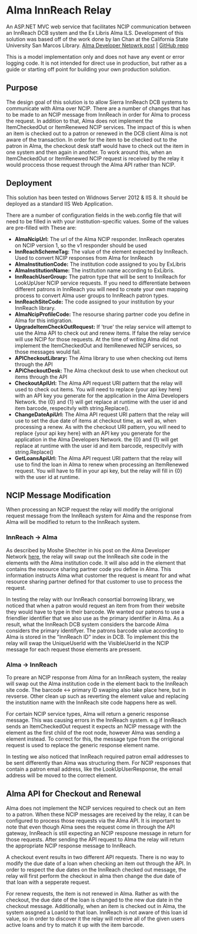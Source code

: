 # Alma InnReach Relay
An ASP.NET MVC web service that facilitates NCIP communication between an InnReach DCB system and the Ex Libris Alma ILS.  Development of this solution was based off of the work done by Ian Chan at the California State University San Marcos Library.  [Alma Developer Netowrk post](https://github.com/csusm-library/NCIP-Relay) | [GitHub repo](https://developers.exlibrisgroup.com/blog/NCIP-Relay-enabling-exchange-of-messages-between-INN-Reach-systems-and-Alma)

This is a model implementation only and does not have any event or error logging code.  It is not intended for direct use in production, but rather as a guide or starting off point for building your own production solution.

## Purpose
The design goal of this solution is to allow Sierra InnReach DCB systems to communicate with Alma over NCIP.  There are a number of changes that has to be made to an NCIP message from InnReach in order for Alma to process the request.  In addition to that, Alma does not implement the ItemCheckedOut or ItemRenewed NCIP services.  The impact of this is when an item is checked out to a patron or renewed in the DCB client Alma is not aware of the transaction.  In order for the item to be checked out to the patron in Alma, the checkout desk staff would have to check out the item in one system and then again in another. To work around this, when an ItemCheckedOut or ItemRenewed NCIP request is received by the relay it would proccess those request through the Alma API rather than NCIP.

## Deployment
This solution has been tested on Widnows Server 2012 & IIS 8.  It should be deployed as a standard IIS Web Application.

There are a number of configuration fields in the web.config file that will need to be filled in with your institution-specific values.  Some of the values are pre-filled with These are:
- **AlmaNcipUrl:**  The url of the Alma NCIP responder.  InnReach operates on NCIP version 1, so the v1 responder should be used
- **InnReachSchemeTag:**  The value of the <scheme> element expected by InnReach.  Used to convert NCIP responses from Alma for InnReach
- **AlmaInstitutionCode:**  The institution code assigned to you by ExLibris
- **AlmaInstitutionName:**  The institution name according to ExLibris.
- **InnReachUserGroup:**  The patron type that will be sent to InnReach for LookUpUser NCIP service requests.  If you need to differentiate between different patrons in InnReach you will need to create your own mapping process to convert Alma user groups to InnReach patron types.
- **InnReachSiteCode:**  The code assigned to your institution by your InnReach library.
- **AlmaNcipProfileCode:**  The resourse sharing partner code you define in Alma for this intigration.
- **UpgradeItemCheckOutRequest:**  If 'true' the relay service will attempt to use the Alma API to check out and renew items.  If false the relay service will use NCIP for those requests.  At the time of writing Alma did not implement the ItemCheckedOut and ItemRenewed NCIP services, so those messages would fail.
- **APICheckoutLibrary:**  The Alma library to use when checking out items through the API
- **APiCheckoutDesk:**  The Alma checkout desk to use when checkout out items through the API
- **CheckoutApIUrl:**  The Alma API request URI pattern that the relay will used to check out items.  You will need to replace {your api key here} with an API key you generate for the application in the Alma Developers Network.  the {0} and {1} will get replace at runtime with the user id and item barcode, respecitvly with string.Replace().
- **ChangeDateApiUrl:**  The Alma API request URI pattern that the relay will use to set the due date of items at checkout time, as well as, when processing a renew.  As with the checkout URI pattern, you will need to replace {your api key here} with an API key you generate for the application in the Alma Developers Network.  the {0} and {1} will get replace at runtime with the user id and item barcode, respecitvly with string.Replace()
- **GetLoansApiUrl:**  The Alma API request URI pattern that the relay will use to find the loan in Alma to renew when processing an ItemRenewed request.  You will have to fill in your api key, but the relay will fill in {0} with the user id at runtime.

## NCIP Message Modification
When processing an NCIP request the relay will modify the orrigional request message from the InnReach system for Alma and the response from Alma will be modified to return to the InnReach system.  

### InnReach -> Alma
As described by Moshe Shechter in his post on the Alma Developer Network [here](https://developers.exlibrisgroup.com/blog/Alma-NCIP-Requirements-and-InnReach), the relay will swap out the InnReach site code in the <AgencyId> elements with the Alma institution code.  It will also add in the <ApplicationProfileType> element that contains the resource sharing partner code you define in Alma.  This information instructs Alma what customer the request is meant for and what resource sharing partner defined for that customer to use to process the request.

In testing the relay with our InnReach consortial borrowing library, we noticed that when a patron would request an item from from their website they would have to type in their barcode.  We wanted our patrons to use a friendlier identifier that we also use as the primary identifier in Alma.  As a result, what the InnReach DCB system considers the barcode Alma considers the primary identifyer.  The patrons barcode value according to Alma is stored in the "InnReach ID" index in DCB.  To implement this the relay will swap the UniqueUserId with the VisibleUserId in the NCIP message for each request those elements are pressent.

### Alma -> InnReach
To preare an NCIP response from Alma for an InnReach system, the realay will swap out the Alma institution code in the <AgencyId> element back to the InnReach site code.  The barcode <-> primary ID swaping also take place here, but in revserse.  Other clean up such as reverting the <Scheme> element value and replacing the instutition name with the InnReach site code happens here as well.

For certain NCIP service types, Alma will return a generic response message.  This was causing errors in the InnReach system.  e.g if InnReach sends an ItemCheckedOut request it expects an NCIP message with the <ItemCheckedOutResponse> element as the first child of the <NCIPMessage> root node, however Alma was sending a <Response> element instead.  To correct for this, the message type from the orrigional request is used to replace the generic response element name.

In testing we also noticed that InnReach required patron email addresses to be sent differently than Alma was structuring them.  For NCIP responses that contain a patron email address, like the LookUpUserResponse, the email address will be moved to the correct element.

## Alma API for Checkout and Renewal
Alma does not implement the NCIP services required to check out an item to a patron.  When these NCIP messages are received by the relay, it can be configured to process those requests via the Alma API.  It is important to note that even though Alma sees the request come in through the API gateway, InnReach is still expecting an NCIP resposne message in return for those requests.  After sending the API request to Alma the relay will return the appropriate NCIP response message to InnReach.

A checkout event results in two different API requests.  There is no way to modify the due date of a loan when checking an item out through the API.  In order to respect the due dates on the InnReach checked out message, the relay will first perform the checkout in alma then change the due date of that loan with a sepperate request.

For renew requests, the item is not renewed in Alma.  Rather as with the checkout, the due date of the loan is changed to the new due date in the checkout message.  Additionally, when an item is checked out in Alma, the system assgned a LoanId to that loan.  InnReach is not aware of this loan id value, so in order to discover it the relay will retreive all of the given users active loans and try to match it up with the item barcode.
